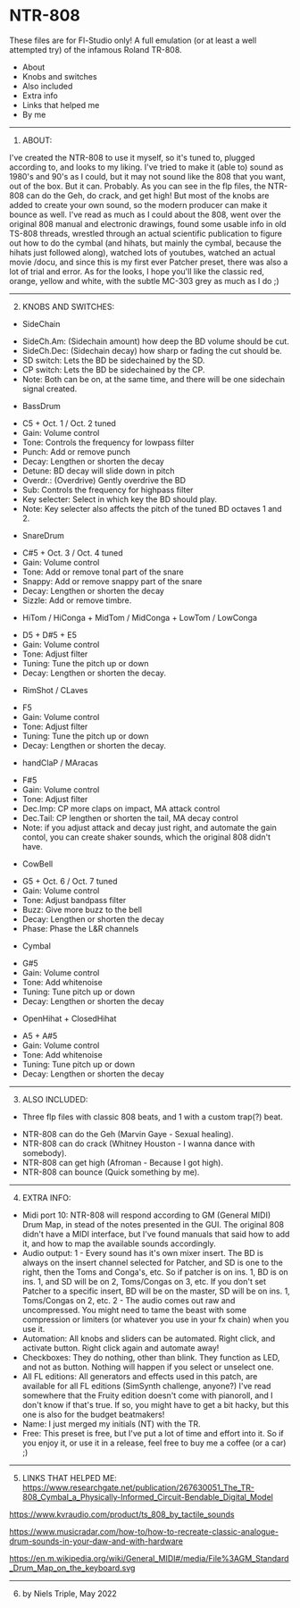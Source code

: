 # NTR-808
These files are for Fl-Studio only!
A full emulation (or at least a well attempted try) of the infamous Roland TR-808.

- About
- Knobs and switches
- Also included
- Extra info
- Links that helped me
- By me

---

1) ABOUT:

I've created the NTR-808 to use it myself, so it's tuned to, plugged according to, and looks to my liking.
I've tried to make it (able to) sound as 1980's and 90's as I could, but it may not sound like the 808 that you want, out of the box. But it can. Probably. 
As you can see in the flp files, the NTR-808 can do the Geh, do crack, and get high! But most of the knobs are added to create your own sound, so the modern producer can make it bounce as well.
I've read as much as I could about the 808, went over the original 808 manual and electronic drawings, found some usable info in old TS-808 threads, wrestled through an actual scientific publication to figure out how to do the cymbal (and hihats, but mainly the cymbal, because the hihats just followed along), watched lots of youtubes, watched an actual movie /docu, and since this is my first ever Patcher preset, there was also a lot of trial and error.
As for the looks, I hope you'll like the classic red, orange, yellow and white, with the subtle MC-303 grey as much as I do ;)

---

2) KNOBS AND SWITCHES:

+ SideChain
- SideCh.Am: (Sidechain amount) how deep the BD volume should be cut.
- SideCh.Dec: (Sidechain decay) how sharp or fading the cut should be.
- SD switch: Lets the BD be sidechained by the SD.
- CP switch: Lets the BD be sidechained by the CP.
- Note: Both can be on, at the same time, and there will be one sidechain signal created.

+ BassDrum
- C5 + Oct. 1 / Oct. 2 tuned
- Gain: Volume control
- Tone: Controls the frequency for lowpass filter
- Punch: Add or remove punch
- Decay: Lengthen or shorten the decay
- Detune: BD decay will slide down in pitch
- Overdr.: (Overdrive) Gently overdrive the BD
- Sub: Controls the frequency for highpass filter
- Key selecter: Select in which key the BD should play.
- Note: Key selecter also affects the pitch of the tuned BD octaves 1 and 2.

+ SnareDrum
- C#5 + Oct. 3 / Oct. 4 tuned
- Gain: Volume control
- Tone: Add or remove tonal part of the snare
- Snappy: Add or remove snappy part of the snare
- Decay: Lengthen or shorten the decay
- Sizzle: Add or remove timbre.

+ HiTom / HiConga + MidTom / MidConga + LowTom / LowConga
- D5 + D#5 + E5
- Gain: Volume control
- Tone: Adjust filter
- Tuning: Tune the pitch up or down
- Decay: Lengthen or shorten the decay.

+ RimShot / CLaves
- F5
- Gain: Volume control
- Tone: Adjust filter
- Tuning: Tune the pitch up or down
- Decay: Lengthen or shorten the decay.

+ handClaP / MAracas
- F#5
- Gain: Volume control
- Tone: Adjust filter
- Dec.Imp: CP more claps on impact, MA attack control
- Dec.Tail: CP lengthen or shorten the tail, MA decay control
- Note: if you adjust attack and decay just right, and automate the gain contol, you can create shaker sounds, which the original 808 didn't have.

+ CowBell
- G5 + Oct. 6 / Oct. 7 tuned
- Gain: Volume control
- Tone: Adjust bandpass filter
- Buzz: Give more buzz to the bell
- Decay: Lengthen or shorten the decay
- Phase: Phase the L&R channels

+ Cymbal
- G#5
- Gain: Volume control
- Tone: Add whitenoise
- Tuning: Tune pitch up or down
- Decay: Lengthen or shorten the decay

+ OpenHihat + ClosedHihat 
- A5 + A#5
- Gain: Volume control
- Tone: Add whitenoise
- Tuning: Tune pitch up or down
- Decay: Lengthen or shorten the decay

---

3) ALSO INCLUDED:

+ Three flp files with classic 808 beats, and 1 with a custom trap(?) beat.
- NTR-808 can do the Geh (Marvin Gaye - Sexual healing).
- NTR-808 can do crack (Whitney Houston - I wanna dance with somebody).
- NTR-808 can get high (Afroman - Because I got high).
- NTR-808 can bounce (Quick something by me).

---

4) EXTRA INFO:

- Midi port 10: NTR-808 will respond according to GM (General MIDI) Drum Map, in stead of the notes presented in the GUI. The original 808 didn't have a MIDI interface, but I've found manuals that said how to add it, and how to map the available sounds accordingly.
- Audio output: 
1 - Every sound has it's own mixer insert. The BD is always on the insert channel selected for Patcher, and SD is one to the right, then the Toms and Conga's, etc.
So if patcher is on ins. 1, BD is on ins. 1, and SD will be on 2, Toms/Congas on 3, etc. If you don't set Patcher to a specific insert, BD will be on the master, SD will be on ins. 1, Toms/Congas on 2, etc.
2 - The audio comes out raw and uncompressed. You might need to tame the beast with some compression or limiters (or whatever you use in your fx chain) when you use it. 
- Automation: All knobs and sliders can be automated. Right click, and activate button. Right click again and automate away!
- Checkboxes: They do nothing, other than blink. They function as LED, and not as button. Nothing will happen if you select or unselect one.
- All FL editions: All generators and effects used in this patch, are available for all FL editions (SimSynth challenge, anyone?)
I've read somewhere that the Fruity edition doesn't come with pianoroll, and I don't know if that's true. If so, you might have to get a bit hacky, but this one is also for the budget beatmakers!
- Name: I just merged my initials (NT) with the TR.
- Free: This preset is free, but I've put a lot of time and effort into it. So if you enjoy it, or use it in a release, feel free to buy me a coffee (or a car) ;) 

--- 

5) LINKS THAT HELPED ME:
https://www.researchgate.net/publication/267630051_The_TR-808_Cymbal_a_Physically-Informed_Circuit-Bendable_Digital_Model

https://www.kvraudio.com/product/ts_808_by_tactile_sounds

https://www.musicradar.com/how-to/how-to-recreate-classic-analogue-drum-sounds-in-your-daw-and-with-hardware

https://en.m.wikipedia.org/wiki/General_MIDI#/media/File%3AGM_Standard_Drum_Map_on_the_keyboard.svg

---

6) by Niels Triple, May 2022
